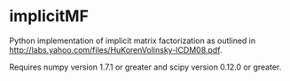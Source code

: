 implicitMF
==========

Python implementation of implicit matrix factorization as outlined in http://labs.yahoo.com/files/HuKorenVolinsky-ICDM08.pdf.

Requires numpy version 1.7.1 or greater and scipy version 0.12.0 or greater.
